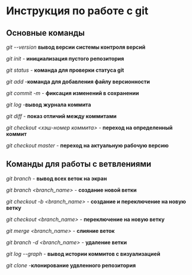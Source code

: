 # Инструкция по работе с git

## Основные команды

*git  --version* **вывод версии системы контроля версий**

*git init* - **инициализация пустого репозитория**

*git status* - **команда для проверки статуса git**

*git add* -**команда для добавления файлу версионности**

*git commit -m <messag>* - **фиксация изменений в сохранении**

*git log* -**вывод журнала коммита**

*git diff* - **показ отличий между коммитами**

*git checkout <хэш-номер коммита>* - **переход на определенный коммит**

*git checkout master* - **переход на актуальную рабочую версию**


## Команды для работы с ветвлениями

*git branch* - **вывод всех веток на экран**

*git branch <branch_name>* - **создание новой ветки**

*git checkout -b <branch_name>* - **создание и переключение на новую ветку**

*git checkout <branch_name>* - **переключение на новую ветку**

*git merge <branch_name>* - **слияние веток**

*git branch -d <branch_name>* - **удаление ветки**

*git log --graph* - **вывод истории коммитов с визуализацией**

*git clone* -**клонирование удвленного репозитория**

